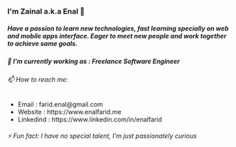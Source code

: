 ### I'm Zainal a.k.a Enal 👋 <br/>
<h5>Have a passion to learn new technologies, fast learning specially on web and
                        mobile apps interface. Eager to meet new people and work
                        together to achieve same goals.</h5>
<h5>🔭 I’m currently working as : Freelance Software Engineer</h5>
<h6>📫 How to reach me:</h6>
  <ul>
    <li>Email     : farid.enal@gmail.com</li>
    <li>Website   : https://www.enalfarid.me</li>
    <li>Linkedind : https://www.linkedin.com/in/enalfarid</li>
  </ul>
<h6>⚡ Fun fact: I have no special talent, I'm just passionately curious</h6>


<!--
**enalfarid/enalfarid** is a ✨ _special_ ✨ repository because its `README.md` (this file) appears on your GitHub profile.

- 🔭 I’m currently working on ...
- 🌱 I’m currently learning ...
- 👯 I’m looking to collaborate on ...
- 🤔 I’m looking for help with ...
- 💬 Ask me about ...
- 📫 How to reach me: ...
- 😄 Pronouns: ...
!-->
